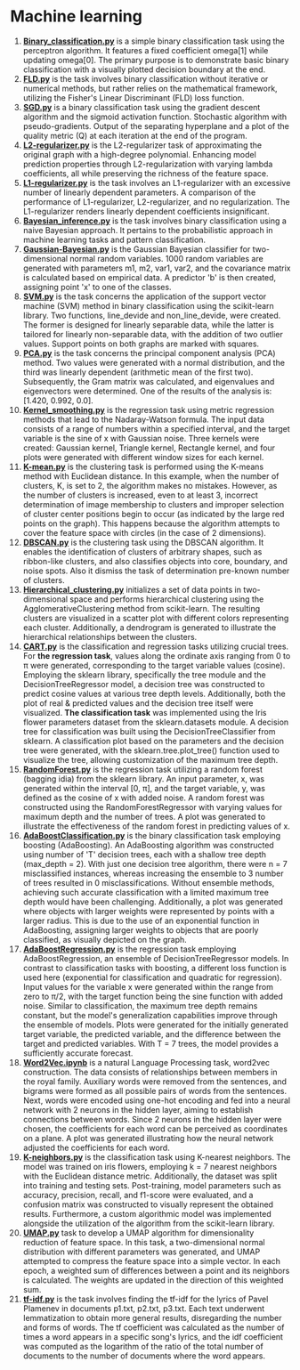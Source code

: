 # **Machine learning**
1. [**Binary_classification.py**](Binary_Classification/binary_classification.py) is a simple binary classification task using the perceptron algorithm. It features a fixed coefficient omega[1] while updating omega[0]. The primary purpose is to demonstrate basic binary classification with a visually plotted decision boundary at the end.
2. [**FLD.py**](Binary_Classification/FLD.py) is the task involves binary classification without iterative or numerical methods, but rather relies on the mathematical framework, utilizing the Fisher's Linear Discriminant (FLD) loss function.
3. [**SGD.py**](Binary_Classification/SGD.py) is a binary classification task using the gradient descent algorithm and the sigmoid activation function. Stochastic algorithm with pseudo-gradients. Output of the separating hyperplane and a plot of the quality metric (Q) at each iteration at the end of the program.
4. [**L2-regularizer.py**](Overfitting/L2-regularizer.py) is the L2-regularizer task of approximating the original graph with a high-degree polynomial. Enhancing model prediction properties through L2-regularization with varying lambda coefficients, all while preserving the richness of the feature space.
5. [**L1-regularizer.py**](Overfitting/L1-regularizer.py) is the task involves an L1-regularizer with an excessive number of linearly dependent parameters. A comparison of the performance of L1-regularizer, L2-regularizer, and no regularization. The L1-regularizer renders linearly dependent coefficients insignificant.
6. [**Bayesian_inference.py**](Probabilistic/Bayesian_inference.py) is the task involves binary classification using a naive Bayesian approach. It pertains to the probabilistic approach in machine learning tasks and pattern classification.
7. [**Gaussian-Bayesian.py**](Probabilistic/Gaussian-Bayesian.py) is the Gaussian Bayesian classifier for two-dimensional normal random variables. 1000 random variables are generated with parameters m1, m2, var1, var2, and the covariance matrix is calculated based on empirical data. A predictor 'b' is then created, assigning point 'x' to one of the classes.
8. [**SVM.py**](Binary_Classification/SVM.py) is the task concerns the application of the support vector machine (SVM) method in binary classification using the scikit-learn library. Two functions, line_devide and non_line_devide, were created. The former is designed for linearly separable data, while the latter is tailored for linearly non-separable data, with the addition of two outlier values. Support points on both graphs are marked with squares.
9. [**PCA.py**](Overfitting/PCA.py) is the task concerns the principal component analysis (PCA) method. Two values were generated with a normal distribution, and the third was linearly dependent (arithmetic mean of the first two). Subsequently, the Gram matrix was calculated, and eigenvalues and eigenvectors were determined. One of the results of the analysis is: [1.420, 0.992, 0.0].
10. [**Kernel_smoothing.py**](Metric_regression_methods/Kernel_smoothing.py) is the regression task using metric regression methods that lead to the Nadaray-Watson formula. The input data consists of a range of numbers within a specified interval, and the target variable is the sine of x with Gaussian noise. Three kernels were created: Gaussian kernel, Triangle kernel, Rectangle kernel, and four plots were generated with different window sizes for each kernel.
11. [**K-mean.py**](Clustering/K-mean.py) is the сlustering task is performed using the K-means method with Euclidean distance. In this example, when the number of clusters, K, is set to 2, the algorithm makes no mistakes. However, as the number of clusters is increased, even to at least 3, incorrect determination of image membership to clusters and improper selection of cluster center positions begin to occur (as indicated by the large red points on the graph). This happens because the algorithm attempts to cover the feature space with circles (in the case of 2 dimensions).
12. [**DBSCAN.py**](Clustering/DBSCAN.py) is the clustering task using the DBSCAN algorithm. It enables the identification of clusters of arbitrary shapes, such as ribbon-like clusters, and also classifies objects into core, boundary, and noise spots. Also it dismiss the task of determination pre-known number of clusters.
13. [**Hierarchical_clustering.py**](Clustering/Hierarchical_clustering.py) initializes a set of data points in two-dimensional space and performs hierarchical clustering using the AgglomerativeClustering method from scikit-learn. The resulting clusters are visualized in a scatter plot with different colors representing each cluster. Additionally, a dendrogram is generated to illustrate the hierarchical relationships between the clusters.
14. [**CART.py**](Crucial_trees/CART.py) is the classification and regression tasks utilizing crucial trees. For **the regression task**, values along the ordinate axis ranging from 0 to π were generated, corresponding to the target variable values (cosine). Employing the sklearn library, specifically the tree module and the DecisionTreeRegressor model, a decision tree was constructed to predict cosine values at various tree depth levels. Additionally, both the plot of real & predicted values and the decision tree itself were visualized. **The classification task** was implemented using the Iris flower parameters dataset from the sklearn.datasets module. A decision tree for classification was built using the DecisionTreeClassifier from sklearn. A classification plot based on the parameters and the decision tree were generated, with the sklearn.tree.plot_tree() function used to visualize the tree, allowing customization of the maximum tree depth.
15. [**RandomForest.py**](Crucial_trees/RandomForest.py) is the regression task utilizing a random forest (bagging idia) from the sklearn library. An input parameter, x, was generated within the interval [0, π], and the target variable, y, was defined as the cosine of x with added noise. A random forest was constructed using the RandomForestRegressor with varying values for maximum depth and the number of trees. A plot was generated to illustrate the effectiveness of the random forest in predicting values of x.
16. [**AdaBoostClassification.py**](Boosting/AdaBoostClassification.py) is the binary classification task employing boosting (AdaBoosting). An AdaBoosting algorithm was constructed using number of 'T' decision trees, each with a shallow tree depth (max_depth = 2). With just one decision tree algorithm, there were n = 7 misclassified instances, whereas increasing the ensemble to 3 number of trees resulted in 0 misclassifications. Without ensemble methods, achieving such accurate classification with a limited maximum tree depth would have been challenging. Additionally, a plot was generated where objects with larger weights were represented by points with a larger radius. This is due to the use of an exponential function in AdaBoosting, assigning larger weights to objects that are poorly classified, as visually depicted on the graph.
17. [**AdaBoostRegression.py**](Boosting/AdaBoostRegression.py) is the regression task employing AdaBoostRegression, an ensemble of DecisionTreeRegressor models. In contrast to classification tasks with boosting, a different loss function is used here (exponential for classification and quadratic for regression). Input values for the variable x were generated within the range from zero to π/2, with the target function being the sine function with added noise. Similar to classification, the maximum tree depth remains constant, but the model's generalization capabilities improve through the ensemble of models. Plots were generated for the initially generated target variable, the predicted variable, and the difference between the target and predicted variables. With T = 7 trees, the model provides a sufficiently accurate forecast.
18. [**Word2Vec.ipynb**](NLP/Word2Vec.ipynb) is a natural Language Processing task, word2vec construction. The data consists of relationships between members in the royal family. Auxiliary words were removed from the sentences, and bigrams were formed as all possible pairs of words from the sentences. Next, words were encoded using one-hot encoding and fed into a neural network with 2 neurons in the hidden layer, aiming to establish connections between words. Since 2 neurons in the hidden layer were chosen, the coefficients for each word can be perceived as coordinates on a plane. A plot was generated illustrating how the neural network adjusted the coefficients for each word.
19. [**K-neighbors.py**](Metric_regression_methods/K-neighbors.py) is the classification task using K-nearest neighbors. The model was trained on iris flowers, employing k = 7 nearest neighbors with the Euclidean distance metric. Additionally, the dataset was split into training and testing sets. Post-training, model parameters such as accuracy, precision, recall, and f1-score were evaluated, and a confusion matrix was constructed to visually represent the obtained results. Furthermore, a custom algorithmic model was implemented alongside the utilization of the algorithm from the scikit-learn library.
20. [**UMAP.py**](Overfitting/UMAP.py) task to develop a UMAP algorithm for dimensionality reduction of feature space. In this task, a two-dimensional normal distribution with different parameters was generated, and UMAP attempted to compress the feature space into a simple vector. In each epoch, a weighted sum of differences between a point and its neighbors is calculated. The weights are updated in the direction of this weighted sum.
21. [**tf-idf.py**](NLP/tf-ntf.py) is the task involves finding the tf-idf for the lyrics of Pavel Plamenev in documents p1.txt, p2.txt, p3.txt. Each text underwent lemmatization to obtain more general results, disregarding the number and forms of words. The tf coefficient was calculated as the number of times a word appears in a specific song's lyrics, and the idf coefficient was computed as the logarithm of the ratio of the total number of documents to the number of documents where the word appears.